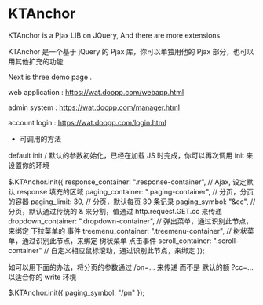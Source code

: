 # KTAnchor

KTAnchor is a Pjax LIB on JQuery, And there are more extensions

KTAnchor 是一个基于 jQuery 的 Pjax 库，你可以单独用他的 Pjax 部分，也可以用其他扩充的功能

Next is three demo page .

web application : https://wat.doopp.com/webapp.html

admin system : https://wat.doopp.com/manager.html

account login : https://wat.doopp.com/login.html

* 可调用的方法

default init / 默认的参数初始化，已经在加载 JS 时完成，你可以再次调用 init 来设置你的环境

$.KTAnchor.init({
	response_container: ".response-container", // Ajax, 设定默认 response 填充的区域
	paging_container: ".paging-container", // 分页，分页的容器
	paging_limit: 30, // 分页，默认每页 30 条记录
	paging_symbol: "&cc", // 分页，默认通过传统的 & 来分割，值通过 http.request.GET.cc 来传递
	dropdown_container: ".dropdown-container", // 弹出菜单，通过识别此节点，来绑定 下拉菜单的 事件
	treemenu_container: ".treemenu-container", // 树状菜单，通过识别此节点，来绑定 树状菜单 点击事件
	scroll_container: ".scroll-container" // 自定义相应鼠标滚动，通过识别此节点，来绑定
});

如可以用下面的办法，将分页的参数通过 /pn=... 来传递 而不是 默认的额 ?cc=...
以适合你的 write 环境

$.KTAnchor.init({
	paging_symbol: "/pn"
});

